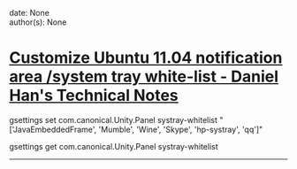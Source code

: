 
date: None  
author(s): None  

# [Customize Ubuntu 11.04 notification area /system tray white-list - Daniel Han's Technical Notes](https://sites.google.com/site/xiangyangsite/home/technical-tips/linux-unix/gnome/customize-ubuntu-11-04-notification-area-system-tray-white-list)

  


gsettings set com.canonical.Unity.Panel systray-whitelist "['JavaEmbeddedFrame', 'Mumble', 'Wine', 'Skype', 'hp-systray', 'qq']"

gsettings get com.canonical.Unity.Panel systray-whitelist  
  
---

